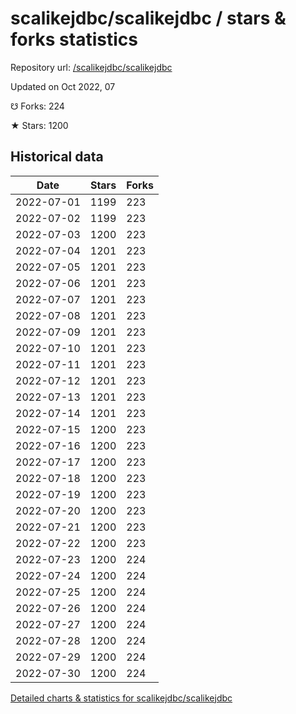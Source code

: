 # scalikejdbc/scalikejdbc / stars & forks statistics

Repository url: [/scalikejdbc/scalikejdbc](https://github.com/scalikejdbc/scalikejdbc)

Updated on Oct 2022, 07

☋ Forks: 224

★ Stars: 1200

## Historical data
| Date | Stars | Forks |
|------|-------|-------|
| 2022-07-01 | 1199 | 223 | 
| 2022-07-02 | 1199 | 223 | 
| 2022-07-03 | 1200 | 223 | 
| 2022-07-04 | 1201 | 223 | 
| 2022-07-05 | 1201 | 223 | 
| 2022-07-06 | 1201 | 223 | 
| 2022-07-07 | 1201 | 223 | 
| 2022-07-08 | 1201 | 223 | 
| 2022-07-09 | 1201 | 223 | 
| 2022-07-10 | 1201 | 223 | 
| 2022-07-11 | 1201 | 223 | 
| 2022-07-12 | 1201 | 223 | 
| 2022-07-13 | 1201 | 223 | 
| 2022-07-14 | 1201 | 223 | 
| 2022-07-15 | 1200 | 223 | 
| 2022-07-16 | 1200 | 223 | 
| 2022-07-17 | 1200 | 223 | 
| 2022-07-18 | 1200 | 223 | 
| 2022-07-19 | 1200 | 223 | 
| 2022-07-20 | 1200 | 223 | 
| 2022-07-21 | 1200 | 223 | 
| 2022-07-22 | 1200 | 223 | 
| 2022-07-23 | 1200 | 224 | 
| 2022-07-24 | 1200 | 224 | 
| 2022-07-25 | 1200 | 224 | 
| 2022-07-26 | 1200 | 224 | 
| 2022-07-27 | 1200 | 224 | 
| 2022-07-28 | 1200 | 224 | 
| 2022-07-29 | 1200 | 224 | 
| 2022-07-30 | 1200 | 224 | 


[Detailed charts & statistics for scalikejdbc/scalikejdbc](https://reviewgithub.com/rep/scalikejdbc/scalikejdbc)
